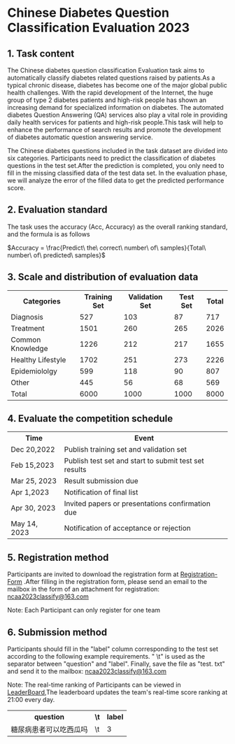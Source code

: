 # Chinese Diabetes Question Classification Evaluation 2023
## 1. Task content
The Chinese diabetes question classification Evaluation task aims to automatically classify diabetes related questions raised by patients.As a typical chronic disease, diabetes has become one of the major global public health challenges. With the rapid development of the Internet, the huge group of type 2 diabetes patients and high-risk people has shown an increasing demand for specialized information on diabetes. The automated diabetes Question Answering (QA) services also play a vital role in providing daily health services for patients and high-risk people.This task will help to enhance the performance of search results and promote the development of diabetes automatic question answering service.

The Chinese diabetes questions included in the task dataset are divided into six categories. Participants need to predict the classification of diabetes questions in the test set.After the prediction is completed, you only need to fill in the missing classified data of the test data set. In the evaluation phase, we will analyze the error of the filled data to get the predicted performance score.

## 2. Evaluation standard
The task uses the accuracy (Acc, Accuracy) as the overall ranking standard, and the formula is as follows

$Accuracy  = \frac{Predict\ the\ correct\ number\ of\ samples}{Total\ number\ of\ predicted\ samples}$

## 3. Scale and distribution of evaluation data

<table><tr><th>Categories</th><th>Training Set</th><th>Validation Set</th><th>Test Set</th><th>Total</th></tr>
  <tr><td>Diagnosis</td><td>527</td><td>103</td><td>87</td><td>717</td></tr>
  <tr><td>Treatment</td><td>1501</td><td>260</td><td>265</td><td>2026</td></tr>
  <tr><td>Common Knowledge</td><td>1226</td><td>212</td><td>217</td><td>1655</td></tr>
  <tr><td>Healthy Lifestyle</td><td>1702</td><td>251</td><td>273</td><td>2226</td></tr>
  <tr><td>Epidemiololgy</td><td>599</td><td>118</td><td>90</td><td>807</td></tr>
  <tr><td>Other</td><td>445</td><td>56</td><td>68</td><td>569</td></tr>
  <tr><td>Total</td><td>6000</td><td>1000</td><td>1000</td><td>8000</td></tr>
</table>

## 4. Evaluate the competition schedule

<table>
  <tr><th>Time</th><th>Event</th></tr>
  <tr><td>Dec 20,2022</td><td>Publish training set and validation set</td></tr>
  <tr><td>Feb 15,2023</td><td>Publish test set and start to submit test set results</td></tr>
  <tr><td>Mar 25, 2023</td><td>Result submission due</td></tr>
  <tr><td>Apr 1,2023</td><td>Notification of final list</td></tr>
  <tr><td>Apr 30, 2023</td><td>Invited papers or presentations confirmation due</td></tr>
  <tr><td> May 14, 2023</td><td>Notification of acceptance or rejection</td></tr>
</table>

## 5. Registration method
Participants are invited to download the registration form at [Registration-Form](https://github.com/yuni-bobo/Chinese-DQC/blob/main/Registration-Form.docx) .After filling in the registration form, please send an email to the mailbox in the form of an attachment for registration: ncaa2023classify@163.com 

Note: Each Participant can only register for one team

## 6. Submission method
Participants should fill in the "label" column corresponding to the test set according to the following example requirements. " \t" is used as the separator between "question" and "label". Finally, save the file as "test. txt" and send it to the mailbox: ncaa2023classify@163.com

Note: The real-time ranking of Participants can be viewed in [LeaderBoard](https://yuni-bobo.github.io/leaderboard.html),The leaderboard updates the team's real-time score ranking at 21:00 every day.
<table>
  <tr><th>question</th><th>\t</th><th>label</th></tr>
  <tr><td>糖尿病患者可以吃西瓜吗</td><td>\t</td><td>3</td></tr>
</table>
